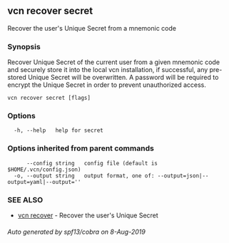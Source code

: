 ## vcn recover secret

Recover the user's Unique Secret from a mnemonic code

### Synopsis

Recover Unique Secret of the current user from a given mnemonic code and securely store it into the local vcn installation,
if successful, any pre-stored Unique Secret will be overwritten.
A password will be required to encrypt the Unique Secret in order to prevent unauthorized access.
		

```
vcn recover secret [flags]
```

### Options

```
  -h, --help   help for secret
```

### Options inherited from parent commands

```
      --config string   config file (default is $HOME/.vcn/config.json)
  -o, --output string   output format, one of: --output=json|--output=yaml|--output=''
```

### SEE ALSO

* [vcn recover](vcn_recover.md)	 - Recover the user's Unique Secret

###### Auto generated by spf13/cobra on 8-Aug-2019
